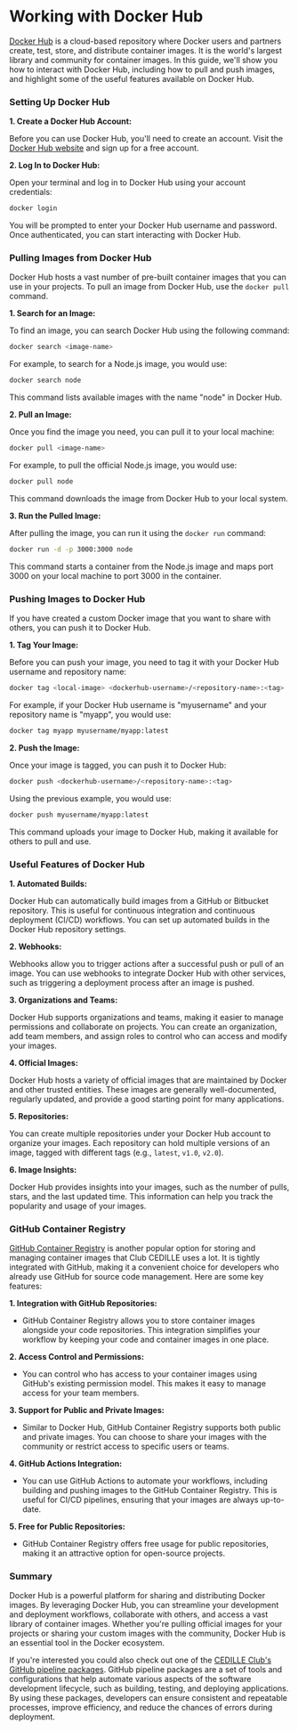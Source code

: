 # Working with Docker Hub

[Docker Hub](https://hub.docker.com/) is a cloud-based repository where Docker
users and partners create, test, store, and distribute container images. It is
the world's largest library and community for container images. In this guide,
we'll show you how to interact with Docker Hub, including how to pull and push
images, and highlight some of the useful features available on Docker Hub.

### Setting Up Docker Hub

**1. Create a Docker Hub Account:**

Before you can use Docker Hub, you'll need to create an account. Visit the
[Docker Hub website](https://hub.docker.com/) and sign up for a free account.

**2. Log In to Docker Hub:**

Open your terminal and log in to Docker Hub using your account credentials:

```bash
docker login
```

You will be prompted to enter your Docker Hub username and password. Once
authenticated, you can start interacting with Docker Hub.

### Pulling Images from Docker Hub

Docker Hub hosts a vast number of pre-built container images that you can use in
your projects. To pull an image from Docker Hub, use the `docker pull` command.

**1. Search for an Image:**

To find an image, you can search Docker Hub using the following command:

```bash
docker search <image-name>
```

For example, to search for a Node.js image, you would use:

```bash
docker search node
```

This command lists available images with the name "node" in Docker Hub.

**2. Pull an Image:**

Once you find the image you need, you can pull it to your local machine:

```bash
docker pull <image-name>
```

For example, to pull the official Node.js image, you would use:

```bash
docker pull node
```

This command downloads the image from Docker Hub to your local system.

**3. Run the Pulled Image:**

After pulling the image, you can run it using the `docker run` command:

```bash
docker run -d -p 3000:3000 node
```

This command starts a container from the Node.js image and maps port 3000 on
your local machine to port 3000 in the container.

### Pushing Images to Docker Hub

If you have created a custom Docker image that you want to share with others,
you can push it to Docker Hub.

**1. Tag Your Image:**

Before you can push your image, you need to tag it with your Docker Hub
username and repository name:

```bash
docker tag <local-image> <dockerhub-username>/<repository-name>:<tag>
```

For example, if your Docker Hub username is "myusername" and your repository
name is "myapp", you would use:

```bash
docker tag myapp myusername/myapp:latest
```

**2. Push the Image:**

Once your image is tagged, you can push it to Docker Hub:

```bash
docker push <dockerhub-username>/<repository-name>:<tag>
```

Using the previous example, you would use:

```bash
docker push myusername/myapp:latest
```

This command uploads your image to Docker Hub, making it available for others
to pull and use.

### Useful Features of Docker Hub

**1. Automated Builds:**

Docker Hub can automatically build images from a GitHub or Bitbucket
repository. This is useful for continuous integration and continuous
deployment (CI/CD) workflows. You can set up automated builds in the Docker
Hub repository settings.

**2. Webhooks:**

Webhooks allow you to trigger actions after a successful push or pull of an
image. You can use webhooks to integrate Docker Hub with other services, such
as triggering a deployment process after an image is pushed.

**3. Organizations and Teams:**

Docker Hub supports organizations and teams, making it easier to manage
permissions and collaborate on projects. You can create an organization, add
team members, and assign roles to control who can access and modify your
images.

**4. Official Images:**

Docker Hub hosts a variety of official images that are maintained by Docker
and other trusted entities. These images are generally well-documented,
regularly updated, and provide a good starting point for many applications.

**5. Repositories:**

You can create multiple repositories under your Docker Hub account to
organize your images. Each repository can hold multiple versions of an image,
tagged with different tags (e.g., `latest`, `v1.0`, `v2.0`).

**6. Image Insights:**

Docker Hub provides insights into your images, such as the number of pulls,
stars, and the last updated time. This information can help you track the
popularity and usage of your images.

### GitHub Container Registry

[GitHub Container
Registry](https://docs.github.com/en/packages/working-with-a-github-packages-registry/working-with-the-container-registry)
is another popular option for storing and managing container images that Club
CEDILLE uses a lot. It is tightly integrated with GitHub, making it a convenient
choice for developers who already use GitHub for source code management. Here
are some key features:

**1. Integration with GitHub Repositories:**

- GitHub Container Registry allows you to store container images alongside
  your code repositories. This integration simplifies your workflow by
  keeping your code and container images in one place.

**2. Access Control and Permissions:**

- You can control who has access to your container images using GitHub's
  existing permission model. This makes it easy to manage access for your
  team members.

**3. Support for Public and Private Images:**

- Similar to Docker Hub, GitHub Container Registry supports both public and
  private images. You can choose to share your images with the community or
  restrict access to specific users or teams.

**4. GitHub Actions Integration:**

- You can use GitHub Actions to automate your workflows, including building
  and pushing images to the GitHub Container Registry. This is useful for
  CI/CD pipelines, ensuring that your images are always up-to-date.

**5. Free for Public Repositories:**

- GitHub Container Registry offers free usage for public repositories, making
  it an attractive option for open-source projects.

### Summary

Docker Hub is a powerful platform for sharing and distributing Docker images. By
leveraging Docker Hub, you can streamline your development and deployment
workflows, collaborate with others, and access a vast library of container
images. Whether you're pulling official images for your projects or sharing your
custom images with the community, Docker Hub is an essential tool in the Docker
ecosystem.

If you're interested you could also check out one of the [CEDILLE Club's GitHub
pipeline packages](https://github.com/orgs/ClubCedille/packages). GitHub
pipeline packages are a set of tools and configurations that help automate
various aspects of the software development lifecycle, such as building,
testing, and deploying applications. By using these packages, developers can
ensure consistent and repeatable processes, improve efficiency, and reduce the
chances of errors during deployment.

